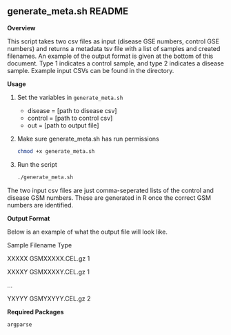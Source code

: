 ## generate_meta.sh README

**Overview**

This script takes two csv files as input (disease GSE numbers, control GSE numbers) and returns a metadata tsv file with a list of samples and created filenames. An example of the output format is given at the bottom of this document. Type 1 indicates a control sample, and type 2 indicates a disease sample. Example input CSVs can be found in the directory.

**Usage**

1. Set the variables in `generate_meta.sh`

   * disease = [path to disease csv]
   * control = [path to control csv]
   * out = [path to output file]

2. Make sure generate_meta.sh has run permissions

   ```bash
   chmod +x generate_meta.sh
   ```

3. Run the script

   ```bash
   ./generate_meta.sh
   ```

   

The two input csv files are just comma-seperated lists of the control and disease GSM numbers. These are generated in R once the correct GSM numbers are identified.

**Output Format**

Below is an example of what the output file will look like.

Sample	Filename	Type

XXXXX	GSMXXXXX.CEL.gz	1

XXXXY	GSMXXXXY.CEL.gz	1

...

YXYYY	GSMYXYYY.CEL.gz	2

**Required Packages**

```
argparse
```

